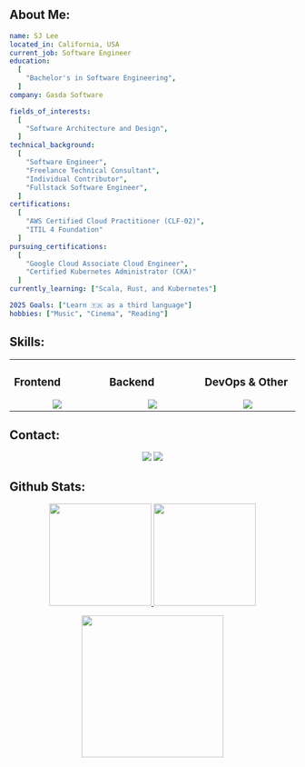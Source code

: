 
## About Me:
```yaml
name: SJ Lee
located_in: California, USA
current_job: Software Engineer
education:
  [
    "Bachelor's in Software Engineering",
  ]
company: Gasda Software

fields_of_interests:
  [
    "Software Architecture and Design",
  ]
technical_background:
  [
    "Software Engineer",
    "Freelance Technical Consultant",
    "Individual Contributor",
    "Fullstack Software Engineer",
  ]
certifications: 
  [
    "AWS Certified Cloud Practitioner (CLF-02)",
    "ITIL 4 Foundation"
  ]  
pursuing_certifications:
  [
    "Google Cloud Associate Cloud Engineer",
    "Certified Kubernetes Administrator (CKA)"
  ]
currently_learning: ["Scala, Rust, and Kubernetes"]

2025 Goals: ["Learn 🇹🇷 as a third language"]
hobbies: ["Music", "Cinema", "Reading"]
```
## Skills:

<table><tr><td valign="top" width="25%">

### Frontend  
<a href="https://github.com/0xsj">
<div align="center">  
       <img src="https://skillicons.dev/icons?i=typescript,javascript,react,vite,next,gatsby,html,css,sass,materialui,tailwind,&perline=4" /> 
</div>
</a>
</td><td valign="top" width="25%">
        
### Backend
<a href="https://github.com/0xsj">
<div align="center">
       <img src="https://skillicons.dev/icons?i=typescript,javascript,go,dotnet,python,express,nest,graphql,spring,django,flask,fastapi,postgres,mysql,redis,&perline=4" /> 
</div>
</a>

</td><td valign="top" width="25%">
  
### DevOps & Other
<a href="https://github.com/0xsj">
<div align="center">
       <img src="https://skillicons.dev/icons?i=docker,k8s,aws,gcp,vercel,supabase,rabbitmq,git,gitlab,github,npm,yarn,figma,&perline=4" /> 
</div>
</a>
</td>
</tr></table>


## Contact:
<div align="center">
    <a href="https://www.linkedin.com/in/0xsjl/" target="_blank"><img src="https://img.shields.io/badge/-SJ%20Lee-0077B5?style=flat&logo=Linkedin&logoColor=white"/></a>
    <a target="_blank" href="mailto:sjtommylee@gmail.com"><img src="https://img.shields.io/badge/-sjtommylee@gmail.com-D14836?style=flat&logo=Gmail&logoColor=white"/></a>
    
</div>

 ## Github Stats:
<p align="center">
    <a href="https://github.com/0xsj">
        <img height="180em" src="https://github-readme-stats-git-masterrstaa-rickstaa.vercel.app/api?username=0xsj&show_icons=true&theme=onedark&include_all_commits=true&count_private=true&hide_border=true&rank_icon=github"/>
        <img height="180em" src="https://github-readme-stats-eight-theta.vercel.app/api/top-langs/?username=0xsj&langs_count=12&layout=compact&langs_count=8&theme=onedark&include_all_commits=true&count_private=true&hide_border=true" />
    </a>
</p>
<!-- Activity Graph -->
<p align="center">
  <a href="https://github.com/0xsj">
    <img height=250 src="https://github-readme-activity-graph.vercel.app/graph?username=0xsj&bg_color=282c34&color=FDFD96&line=FDFD96&point=FFFFFF&area_color=79FE96&border_radius=24.5&title_color=FDFD96&border_radius=20px"/>
  </a> 
</p>
<br>

